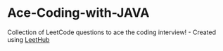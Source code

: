 # Ace-Coding-with-JAVA
Collection of LeetCode questions to ace the coding interview! - Created using [LeetHub](https://github.com/QasimWani/LeetHub)
